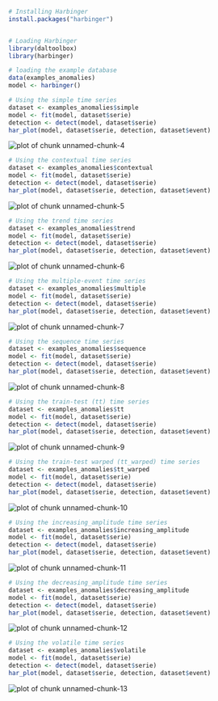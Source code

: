 
``` r
# Installing Harbinger
install.packages("harbinger")
```

```

```


``` r
# Loading Harbinger
library(daltoolbox)
library(harbinger) 
```


``` r
# loading the example database
data(examples_anomalies)
model <- harbinger()
```


``` r
# Using the simple time series 
dataset <- examples_anomalies$simple
model <- fit(model, dataset$serie)
detection <- detect(model, dataset$serie)
har_plot(model, dataset$serie, detection, dataset$event)
```

![plot of chunk unnamed-chunk-4](fig/examples_anomalies/unnamed-chunk-4-1.png)


``` r
# Using the contextual time series
dataset <- examples_anomalies$contextual
model <- fit(model, dataset$serie)
detection <- detect(model, dataset$serie)
har_plot(model, dataset$serie, detection, dataset$event)
```

![plot of chunk unnamed-chunk-5](fig/examples_anomalies/unnamed-chunk-5-1.png)


``` r
# Using the trend time series
dataset <- examples_anomalies$trend
model <- fit(model, dataset$serie)
detection <- detect(model, dataset$serie)
har_plot(model, dataset$serie, detection, dataset$event)
```

![plot of chunk unnamed-chunk-6](fig/examples_anomalies/unnamed-chunk-6-1.png)


``` r
# Using the multiple-event time series 
dataset <- examples_anomalies$multiple
model <- fit(model, dataset$serie)
detection <- detect(model, dataset$serie)
har_plot(model, dataset$serie, detection, dataset$event)
```

![plot of chunk unnamed-chunk-7](fig/examples_anomalies/unnamed-chunk-7-1.png)


``` r
# Using the sequence time series 
dataset <- examples_anomalies$sequence
model <- fit(model, dataset$serie)
detection <- detect(model, dataset$serie)
har_plot(model, dataset$serie, detection, dataset$event)
```

![plot of chunk unnamed-chunk-8](fig/examples_anomalies/unnamed-chunk-8-1.png)


``` r
# Using the train-test (tt) time series
dataset <- examples_anomalies$tt
model <- fit(model, dataset$serie)
detection <- detect(model, dataset$serie)
har_plot(model, dataset$serie, detection, dataset$event)
```

![plot of chunk unnamed-chunk-9](fig/examples_anomalies/unnamed-chunk-9-1.png)


``` r
# Using the train-test warped (tt_warped) time series
dataset <- examples_anomalies$tt_warped
model <- fit(model, dataset$serie)
detection <- detect(model, dataset$serie)
har_plot(model, dataset$serie, detection, dataset$event)
```

![plot of chunk unnamed-chunk-10](fig/examples_anomalies/unnamed-chunk-10-1.png)


``` r
# Using the increasing_amplitude time series
dataset <- examples_anomalies$increasing_amplitude
model <- fit(model, dataset$serie)
detection <- detect(model, dataset$serie)
har_plot(model, dataset$serie, detection, dataset$event)
```

![plot of chunk unnamed-chunk-11](fig/examples_anomalies/unnamed-chunk-11-1.png)


``` r
# Using the decreasing_amplitude time series
dataset <- examples_anomalies$decreasing_amplitude
model <- fit(model, dataset$serie)
detection <- detect(model, dataset$serie)
har_plot(model, dataset$serie, detection, dataset$event)
```

![plot of chunk unnamed-chunk-12](fig/examples_anomalies/unnamed-chunk-12-1.png)


``` r
# Using the volatile time series
dataset <- examples_anomalies$volatile
model <- fit(model, dataset$serie)
detection <- detect(model, dataset$serie)
har_plot(model, dataset$serie, detection, dataset$event)
```

![plot of chunk unnamed-chunk-13](fig/examples_anomalies/unnamed-chunk-13-1.png)

